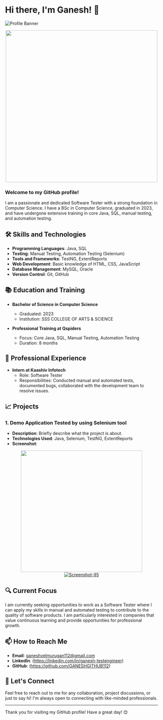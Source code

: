 # Hi there, I'm Ganesh! 👋

![Profile Banner](https://www.google.com/imgres?q=profile%20banner%20for%20github%20readme%20for%20software%20testing&imgurl=https%3A%2F%2Frepository-images.githubusercontent.com%2F330349275%2F281486b8-097d-4fdb-a4a5-92fc485f920c&imgrefurl=https%3A%2F%2Fgithub.com%2Ftopics%2Fcool-readme&docid=Hu2DJx2x44Ni-M&tbnid=RWVXcunvLufUHM&vet=12ahUKEwjTzvG9jLCHAxWMzTgGHdbxO-sQM3oECC4QAA..i&w=1280&h=640&hcb=2&ved=2ahUKEwjTzvG9jLCHAxWMzTgGHdbxO-sQM3oECC4QAA)

<p align="center">
  <img src="https://media.giphy.com/media/L8K62iTDkzGX6/giphy.gif" width="500"/>
</p>

### Welcome to my GitHub profile!

I am a passionate and dedicated Software Tester with a strong foundation in Computer Science. I have a BSc in Computer Science, graduated in 2023, and have undergone extensive training in core Java, SQL, manual testing, and automation testing.

## 🛠️ Skills and Technologies

- **Programming Languages**: Java, SQL
- **Testing**: Manual Testing, Automation Testing (Selenium)
- **Tools and Frameworks**: TestNG, ExtentReports
- **Web Development**: Basic knowledge of HTML, CSS, JavaScript
- **Database Management**: MySQL, Oracle
- **Version Control**: Git, GitHub

## 📚 Education and Training

- **Bachelor of Science in Computer Science**
  - Graduated: 2023
  - Institution: SSS COLLEGE OF ARTS & SCIENCE

- **Professional Training at Qspiders**
  - Focus: Core Java, SQL, Manual Testing, Automation Testing
  - Duration: 8 months

## 💼 Professional Experience

- **Intern at Kaashiv Infotech**
  - Role: Software Tester
  - Responsibilities: Conducted manual and automated tests, documented bugs, collaborated with the development team to resolve issues.

## 📈 Projects

### 1. Demo Application Tested by using Selenium tool
- **Description**: Briefly describe what the project is about.
- **Technologies Used**: Java, Selenium, TestNG, ExtentReports
- **Screenshot**:
<p align="center">
  <img src="https://ibb.co/CWnf9bF"width="400"/>
  <a href="https://ibb.co/CWnf9bF"><img src="https://i.ibb.co/SJKzmtp/Screenshot-95.png" alt="Screenshot-95" border="0"></a><br />
</p>



## 🔍 Current Focus

I am currently seeking opportunities to work as a Software Tester where I can apply my skills in manual and automated testing to contribute to the quality of software products. I am particularly interested in companies that value continuous learning and provide opportunities for professional growth.

## 📫 How to Reach Me

- **Email**: ganeshvelmurugan112@gmail.com
- **LinkedIn**: (https://linkedin.com/in/ganesh-testengineer)
- **GitHub**: (https://github.com/GANESHGITHUB112)

## 💬 Let's Connect

Feel free to reach out to me for any collaboration, project discussions, or just to say hi! I'm always open to connecting with like-minded professionals.

---

Thank you for visiting my GitHub profile! Have a great day! 😊
